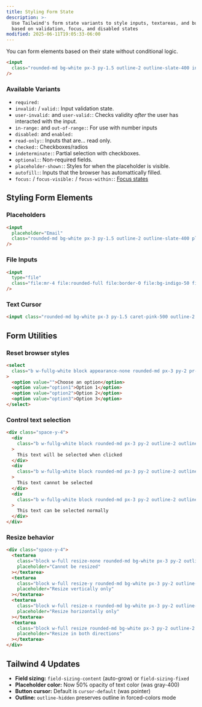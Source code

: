 ```yaml
---
title: Styling Form State
description: >-
  Use Tailwind's form state variants to style inputs, textareas, and buttons
  based on validation, focus, and disabled states
modified: 2025-06-11T19:05:33-06:00
---
```


You can form elements based on their state without conditional logic.

```html tailwind
<input
  class="rounded-md bg-white px-3 py-1.5 outline-2 outline-slate-400 invalid:outline-red-500 disabled:cursor-not-allowed disabled:bg-gray-100"
/>
```

### Available Variants

- `required:`
- `invalid:` / `valid:`: Input validation state.
- `user-invalid:` and `user-valid:`: Checks validity _after_ the user has interacted with the input.
- `in-range:` and `out-of-range:`: For use with number inputs
- `disabled:` and `enabled:`
- `read-only:`: Inputs that are… read only.
- `checked:`: Checkboxes/radios
- `indeterminate:`: Partial selection with checkboxes.
- `optional:`: Non-required fields.
- `placeholder-shown:`: Styles for when the placeholder is visible.
- `autofill:`: Inputs that the browser has automattically filled.
- `focus:` / `focus-visible:` / `focus-within:`: [Focus states](focus-states.md)

## Styling Form Elements

### Placeholders

```html tailwind
<input
  placeholder="Email"
  class="rounded-md bg-white px-3 py-1.5 outline-2 outline-slate-400 placeholder:italic"
/>
```

### File Inputs

```html tailwind
<input
  type="file"
  class="file:mr-4 file:rounded-full file:border-0 file:bg-indigo-50 file:px-4 file:py-2 file:text-sm file:font-semibold file:text-indigo-700 hover:file:bg-indigo-100 dark:file:bg-indigo-600 dark:file:text-indigo-100 dark:hover:file:bg-indigo-500"
/>
```

### Text Cursor

```html tailwind
<input class="rounded-md bg-white px-3 py-1.5 caret-pink-500 outline-2 outline-slate-400" />
```

## Form Utilities

### Reset browser styles

```html tailwind
<select
  class="b w-fullg-white block appearance-none rounded-md px-3 py-2 pr-8 outline-2 outline-slate-400 focus:border-blue-500 focus:outline-pink-400"
>
  <option value="">Choose an option</option>
  <option value="option1">Option 1</option>
  <option value="option2">Option 2</option>
  <option value="option3">Option 3</option>
</select>
```

### Control text selection

```html tailwind
<div class="space-y-4">
  <div
    class="b w-fullg-white block rounded-md px-3 py-2 outline-2 outline-slate-400 select-all focus:outline-pink-400"
  >
    This text will be selected when clicked
  </div>
  <div
    class="b w-fullg-white block rounded-md px-3 py-2 outline-2 outline-slate-400 select-none focus:outline-pink-400"
  >
    This text cannot be selected
  </div>
  <div
    class="b w-fullg-white block rounded-md px-3 py-2 outline-2 outline-slate-400 select-text focus:outline-pink-400"
  >
    This text can be selected normally
  </div>
</div>
```

### Resize behavior

```html tailwind
<div class="space-y-4">
  <textarea
    class="block w-full resize-none rounded-md bg-white px-3 py-2 outline-2 outline-slate-400 focus:outline-pink-400"
    placeholder="Cannot be resized"
  ></textarea>
  <textarea
    class="block w-full resize-y rounded-md bg-white px-3 py-2 outline-2 outline-slate-400 focus:outline-pink-400"
    placeholder="Resize vertically only"
  ></textarea>
  <textarea
    class="block w-full resize-x rounded-md bg-white px-3 py-2 outline-2 outline-slate-400 focus:outline-pink-400"
    placeholder="Resize horizontally only"
  ></textarea>
  <textarea
    class="block w-full resize rounded-md bg-white px-3 py-2 outline-2 outline-slate-400 focus:outline-pink-400"
    placeholder="Resize in both directions"
  ></textarea>
</div>
```

## Tailwind 4 Updates

- **Field sizing:** `field-sizing-content` (auto-grow) or `field-sizing-fixed`
- **Placeholder color:** Now 50% opacity of text color (was gray-400)
- **Button cursor:** Default is `cursor-default` (was pointer)
- **Outline:** `outline-hidden` preserves outline in forced-colors mode
